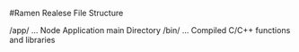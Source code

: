 #Ramen Realese File Structure


/app/      ... Node Application main Directory
/bin/      ... Compiled C/C++ functions and libraries

